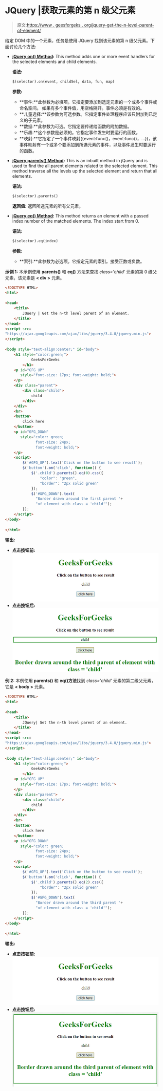 # JQuery |获取元素的第 n 级父元素

> 原文:[https://www . geesforgeks . org/jquery-get-the-n-level-parent-of-element/](https://www.geeksforgeeks.org/jquery-get-the-n-th-level-parent-of-an-element/)

给定 DOM 中的一个元素，任务是使用 JQuery 找到该元素的第 n 级父元素。下面讨论几个方法:

*   **[jQuery on() Method](https://www.geeksforgeeks.org/jquery-on-with-examples/):**
    This method adds one or more event handlers for the selected elements and child elements.

    **语法:**

    ```html
    $(selector).on(event, childSel, data, fun, map)

    ```

    **参数:**

    *   **事件:**此参数为必填项。它指定要添加到选定元素的一个或多个事件或命名空间。
        如果有多个事件值，用空格隔开。事件必须是有效的。
    *   **儿童选择:**该参数为可选参数。它指定事件处理程序应该只附加到已定义的子元素。
    *   **数据:**此参数为可选。它指定要传递给函数的附加数据。
    *   **乐趣:**这个参数是必须的。它指定事件发生时要运行的函数。
    *   **映射:**它指定了一个事件映射({event:func()，event:func()，…})，该事件映射有一个或多个要添加到所选元素的事件，以及事件发生时要运行的函数。
*   **[jQuery parents() Method](https://www.geeksforgeeks.org/jquery-parent-parents-with-examples/):**
    This is an inbuilt method in jQuery and is used to find the all parent elements related to the selected element. This method traverse all the levels up the selected element and return that all elements.

    **语法:**

    ```html
    $(selector).parents()

    ```

    **返回值:**
    返回所选元素的所有父元素。

*   **[jQuery eq() Method](https://www.geeksforgeeks.org/jquery-eq-with-examples/):**
    This method returns an element with a passed index number of the matched elements.
    The index start from 0.

    **语法:**

    ```html
    $(selector).eq(index)

    ```

    **参数:**

    *   **索引:**此参数为必选项。它指定元素的索引。接受正数或负数。

**示例 1:** 本示例使用 **parents()** 和 **eq()** 方法来查找 *class='child'* 元素的第 0 级父元素，该元素是 **< div >** 元素。

```html
<!DOCTYPE HTML>
<html>

<head>
    <title>
        JQuery | Get the n-th level parent of an element.
    </title>
</head>
<script src=
"https://ajax.googleapis.com/ajax/libs/jquery/3.4.0/jquery.min.js">
</script>

<body style="text-align:center;" id="body">
    <h1 style="color:green;">  
            GeeksForGeeks  
        </h1>
    <p id="GFG_UP" 
       style="font-size: 17px; font-weight: bold;">
    </p>
    <div class="parent">
        <div class="child">
            child
        </div>
    </div>
    <br>
    <button>
        click here
    </button>
    <p id="GFG_DOWN" 
       style="color: green;
              font-size: 24px;
              font-weight: bold;">
    </p>
    <script>
        $('#GFG_UP').text('Click on the button to see result');
        $('button').on('click', function() {
            $('.child').parents().eq(0).css({
                "color": "green",
                "border": "2px solid green"
            });
            $('#GFG_DOWN').text(
              "Border drawn around the first parent "+
              "of element with class = 'child'");
        });
    </script>
</body>

</html>
```

**输出:**

*   **点击按钮前:**
    ![](img/e75f541bd34f64c25187f741c756ba8a.png)
*   **点击按钮后:**
    ![](img/26948abc2a9cdc91c2d1df2b3e9e3cfd.png)

**例 2:** 本例使用 **parents()** 和 **eq()方法**找到 *class='child'* 元素的第二级父元素，它是 **< body >** 元素。

```html
<!DOCTYPE HTML>
<html>

<head>
    <title>
        JQuery| Get the n-th level parent of an element.
    </title>
</head>
<script src=
"https://ajax.googleapis.com/ajax/libs/jquery/3.4.0/jquery.min.js">
</script>

<body style="text-align:center;" id="body">
    <h1 style="color:green;">  
            GeeksForGeeks  
        </h1>
    <p id="GFG_UP"
       style="font-size: 17px; font-weight: bold;">
    </p>
    <div class="parent">
        <div class="child">
            child
        </div>
    </div>
    <br>
    <button>
        click here
    </button>
    <p id="GFG_DOWN" 
       style="color: green; 
              font-size: 24px;
              font-weight: bold;">
    </p>
    <script>
        $('#GFG_UP').text('Click on the button to see result');
        $('button').on('click', function() {
            $('.child').parents().eq(2).css({
                "border": "2px solid green"
            });
            $('#GFG_DOWN').text(
              "Border drawn around the third parent "+
              "of element with class = 'child'");
        });
    </script>
</body>

</html>
```

**输出:**

*   **点击按钮前:**
    ![](img/e75f541bd34f64c25187f741c756ba8a.png)
*   **点击按钮后:**
    ![](img/caacb5ef2fe9cb5450d99bae3a696a94.png)